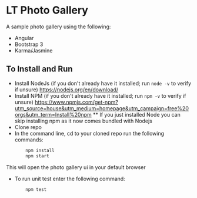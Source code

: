 # LT Photo Gallery

A sample photo gallery using the following:
* Angular
* Bootstrap 3
* Karma/Jasmine

## To Install and Run

* Install NodeJs (if you don't already have it installed; run `node -v` to verify if unsure) https://nodejs.org/en/download/
* Install NPM (if you don't already have it installed; run `npm -v` to verify if unsure) https://www.npmjs.com/get-npm?utm_source=house&utm_medium=homepage&utm_campaign=free%20orgs&utm_term=Install%20npm
    ** If you just installed Node you can skip installing npm as it now comes bundled with Nodejs
* Clone repo
* In the command line, cd to your cloned repo run the following commands:
    ```sh
        npm install
        npm start
    ```

This will open the photo gallery ui in your default browser

* To run unit test enter the following command:
    ```sh
        npm test
    ```

